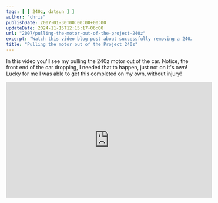 ```yaml
---
tags: [ [ 240z, datsun ] ]
author: "chris"
publishDate: 2007-01-30T00:00:00+00:00
updateDate: 2024-11-15T12:15:17-06:00
url: "2007/pulling-the-motor-out-of-the-project-240z"
excerpt: "Watch this video blog post about successfully removing a 240z motor single-handedly, despite a close call."
title: "Pulling the motor out of the Project 240z"
---
```


In this video you'll see my pulling the 240z motor out of the car. Notice, the front end of the car dropping, I needed that to happen, just not on it's own! Lucky for me I was able to get this completed on my own, without injury!

<iframe width="560" height="315" src="https://www.youtube.com/embed/KKmMYhwZrMU?si=2DMrmXAuV6bGOORM" title="YouTube video player" frameborder="0" allow="accelerometer; autoplay; clipboard-write; encrypted-media; gyroscope; picture-in-picture; web-share" allowfullscreen></iframe>
